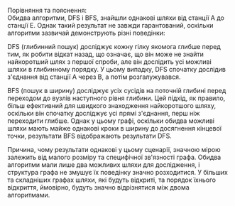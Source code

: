 Порівняння та пояснення:  
Обидва алгоритми, DFS і BFS, знайшли однакові шляхи від станції A до станції E. Однак такий результат не завжди гарантований, оскільки алгоритми зазвичай демонструють різні поведінки:

DFS (глибинний пошук) досліджує кожну гілку якомога глибше перед тим, як робити відкат назад, що означає, що він може не знайти найкоротший шлях з першої спроби, але він дослідить усі можливі шляхи в глибинному порядку. У цьому випадку, DFS спочатку дослідив з'єднання від станції A через B, а потім розгалужувався.

BFS (пошук в ширину) досліджує усіх сусідів на поточній глибині перед переходом до вузлів наступного рівня глибини. Цей підхід, як правило, більш ефективний для швидкого знаходження найкоротшого шляху, оскільки він спочатку досліджує усі прямі з'єднання, перш ніж переходити глибше. Однак у цьому графі, оскільки обидва можливі шляхи мають майже однакові кроки в ширину до досягнення кінцевої точки, результати BFS відображають результати DFS.

Причина, чому результати однакові у цьому сценарії, значною мірою залежить від малого розміру та специфічної зв'язності графа. Обидва алгоритми мали лише два можливих шляхи для дослідження, і структура графа не змушує їх поведінку значно розходитися. У більших та складніших графах шляхи, які будуть відкриті, та порядок їхнього відкриття, ймовірно, будуть значно відрізнятися між двома алгоритмами.